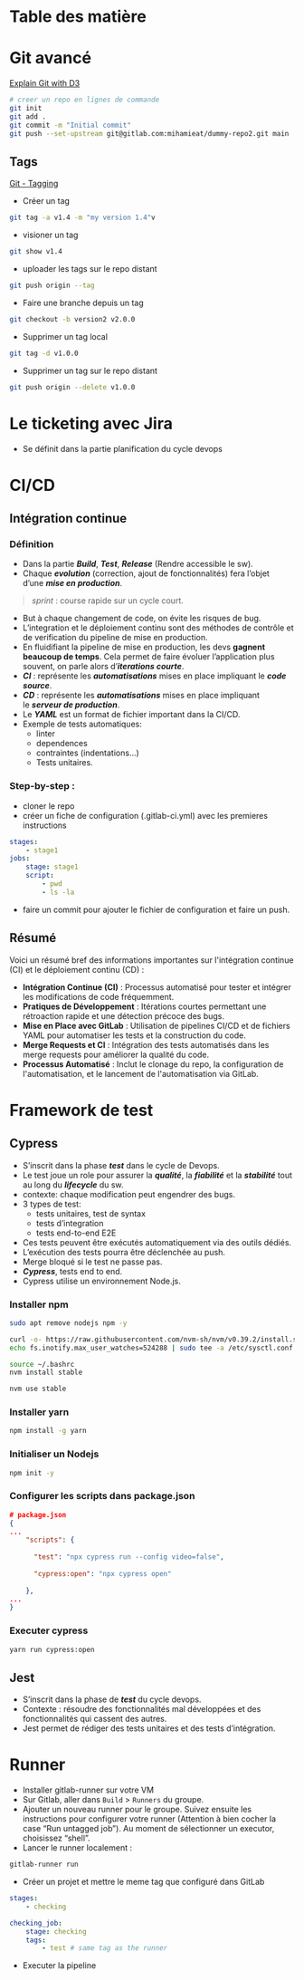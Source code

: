 # Table des matière
# Git avancé
[Explain Git with D3](https://onlywei.github.io/explain-git-with-d3/#branch)

```bash
# creer un repo en lignes de commande
git init
git add .
git commit -m "Initial commit"
git push --set-upstream git@gitlab.com:mihamieat/dummy-repo2.git main
```
## Tags
[Git - Tagging](https://git-scm.com/book/en/v2/Git-Basics-Tagging)
- Créer un tag
```bash
git tag -a v1.4 -m "my version 1.4"v
```
- visioner un tag
```bash
git show v1.4
```
- uploader les tags sur le repo distant
```bash
git push origin --tag
```
- Faire une branche depuis un tag
```bash
git checkout -b version2 v2.0.0
```
- Supprimer un tag local
```bash
git tag -d v1.0.0
```
- Supprimer un tag sur le repo distant
```bash
git push origin --delete v1.0.0
```
# Le ticketing avec Jira
- Se définit dans la partie planification du cycle devops
# CI/CD
## Intégration continue
### Définition
- Dans la partie ***Build***, ***Test***, ***Release*** (Rendre accessible le sw).
- Chaque ***evolution*** (correction, ajout de fonctionnalités) fera l’objet d’une ***mise en production***.
> _sprint_ : course rapide sur un cycle court.
- But à chaque changement de code, on évite les risques de bug.
- L’integration et le déploiement continu sont des méthodes de contrôle et de verification du pipeline de mise en production.
- En fluidifiant la pipeline de mise en production, les devs **gagnent beaucoup de temps**. Cela permet de faire évoluer l’application plus souvent, on parle alors d’***iterations courte***.
- ***CI*** : représente les ***automatisations*** mises en place impliquant le ***code source***.
- ***CD*** : représente les ***automatisations*** mises en place impliquant le ***serveur de production***.
- Le ***YAML*** est un format de fichier important dans la CI/CD.
- Exemple de tests automatiques:
	- linter
	- dependences
	- contraintes (indentations…)
	- Tests unitaires.
### Step-by-step :
- cloner le repo
- créer un fiche de configuration (.gitlab-ci.yml) avec les premieres instructions
```yaml
stages:
	- stage1
jobs:
	stage: stage1
	script:
		- pwd
		- ls -la
```
- faire un commit pour ajouter le fichier de configuration et faire un push.
## Résumé
Voici un résumé bref des informations importantes sur l'intégration continue (CI) et le déploiement continu (CD) :
- **Intégration Continue (CI)** : Processus automatisé pour tester et intégrer les modifications de code fréquemment.
- **Pratiques de Développement** : Itérations courtes permettant une rétroaction rapide et une détection précoce des bugs.
- **Mise en Place avec GitLab** : Utilisation de pipelines CI/CD et de fichiers YAML pour automatiser les tests et la construction du code.
- **Merge Requests et CI** : Intégration des tests automatisés dans les merge requests pour améliorer la qualité du code.
- **Processus Automatisé** : Inclut le clonage du repo, la configuration de l'automatisation, et le lancement de l'automatisation via GitLab.
# Framework de test
## Cypress
- S’inscrit dans la phase ***test*** dans le cycle de Devops.
- Le test joue un role pour assurer la ***qualité***, la ***fiabilité*** et la ***stabilité*** tout au long du ***lifecycle*** du sw.
- contexte: chaque modification peut engendrer des bugs.
- 3 types de test:
	- tests unitaires, test de syntax
	- tests d’integration
	- tests end-to-end E2E
- Ces tests peuvent être exécutés automatiquement via des outils dédiés.
- L’exécution des tests pourra être déclenchée au push.
- Merge bloqué si le test ne passe pas.
- ***Cypress***, tests end to end.
- Cypress utilise un environnement Node.js.
### Installer npm
```sh
sudo apt remove nodejs npm -y

curl -o- https://raw.githubusercontent.com/nvm-sh/nvm/v0.39.2/install.sh | bash  
echo fs.inotify.max_user_watches=524288 | sudo tee -a /etc/sysctl.conf && sudo sysctl -p

source ~/.bashrc  
nvm install stable

nvm use stable
```
### Installer yarn
```sh
npm install -g yarn
```
### Initialiser un Nodejs
```sh
npm init -y
```
### Configurer les scripts dans package.json
```json
# package.json
{
...
	"scripts": {
	
	  "test": "npx cypress run --config video=false", 
	
	  "cypress:open": "npx cypress open"
	
	},
...
}
```
### Executer cypress
```sh
yarn run cypress:open
```
## Jest
- S’inscrit dans la phase de ***test*** du cycle devops.
- Contexte : résoudre des fonctionnalités mal développées et des fonctionnalités qui cassent des autres.
- Jest permet de rédiger des tests unitaires et des tests d’intégration.
# Runner
- Installer gitlab-runner sur votre VM
- Sur Gitlab, aller dans `Build` > `Runners` du groupe.
- Ajouter un nouveau runner pour le groupe. Suivez ensuite les instructions pour configurer votre runner (Attention à bien cocher la case “Run untagged job”). Au moment de sélectionner un executor, choisissez “shell”.
- Lancer le runner localement :
```bash
gitlab-runner run
```
- Créer un projet et mettre le meme tag que configuré dans GitLab
```yaml
stages:
	- checking

checking_job:
	stage: checking
	tags:
		- test # same tag as the runner
```
- Executer la pipeline